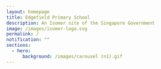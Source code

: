 ```yaml
---
layout: homepage
title: Edgefield Primary School
description: An Isomer site of the Singapore Government
image: /images/isomer-logo.svg
permalink: /
notification: ""
sections:
  - hero:
      background: /images/carousel (n1).gif
---
```

